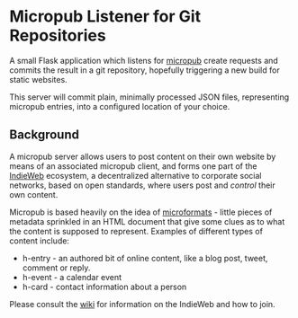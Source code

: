 # Micropub Listener for Git Repositories

A small Flask application which listens for [micropub][0] create requests
and commits the result in a git repository, hopefully triggering a new build
for static websites.

This server will commit plain, minimally processed JSON files,
representing micropub entries, into a configured location of your choice.

## Background

A micropub server allows users to post content on their own website by means
of an associated micropub client, and forms one part of the [IndieWeb][2]
ecosystem, a decentralized alternative to corporate social networks, based
on open standards, where users post and *control* their own content.

Micropub is based heavily on the idea of [microformats][4] - little pieces
of metadata sprinkled in an HTML document that give some clues as to what
the content is supposed to represent.  Examples of different types of
content include:

* h-entry - an authored bit of online content, like a blog post, tweet,
  comment or reply.
* h-event - a calendar event
* h-card - contact information about a person

Please consult the [wiki][3] for information on the IndieWeb and how to
join.

[0]: https://www.w3.org/TR/micropub/
[2]: https://indieweb.org/IndieWeb
[3]: https://indieweb.org
[4]: http://microformats.org/
